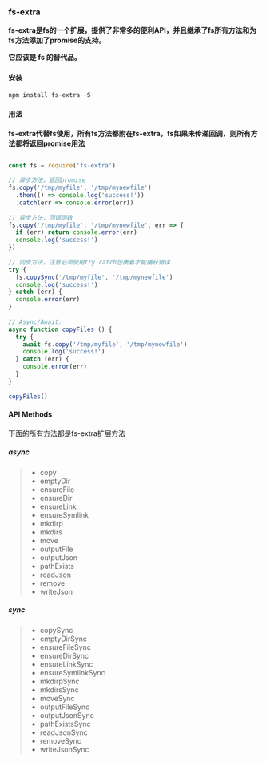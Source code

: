 ### fs-extra
**fs-extra是fs的一个扩展，提供了非常多的便利API，并且继承了fs所有方法和为fs方法添加了promise的支持。**

**它应该是 fs 的替代品。**
#### 安装
```javascript
npm install fs-extra -S
```
#### 用法
**fs-extra代替fs使用，所有fs方法都附在fs-extra，fs如果未传递回调，则所有方法都将返回promise用法**

```javascript

const fs = require('fs-extra')
 
// 异步方法，返回promise
fs.copy('/tmp/myfile', '/tmp/mynewfile')
  .then(() => console.log('success!'))
  .catch(err => console.error(err))
 
// 异步方法，回调函数
fs.copy('/tmp/myfile', '/tmp/mynewfile', err => {
  if (err) return console.error(err)
  console.log('success!')
})
 
// 同步方法，注意必须使用try catch包裹着才能捕获错误
try {
  fs.copySync('/tmp/myfile', '/tmp/mynewfile')
  console.log('success!')
} catch (err) {
  console.error(err)
}
 
// Async/Await:
async function copyFiles () {
  try {
    await fs.copy('/tmp/myfile', '/tmp/mynewfile')
    console.log('success!')
  } catch (err) {
    console.error(err)
  }
}
 
copyFiles()

```
#### API Methods
下面的所有方法都是fs-extra扩展方法
##### async
>  - copy 
>  - emptyDir 
>  - ensureFile 
>  - ensureDir 
>  - ensureLink 
>  - ensureSymlink 
>  - mkdirp
>  - mkdirs 
>  - move 
>  - outputFile 
>  - outputJson 
>  - pathExists 
>  - readJson 
>  - remove
>  - writeJson

##### sync
>  - copySync
>  - emptyDirSync 
>  - ensureFileSync 
>  - ensureDirSync 
>  - ensureLinkSync
>  - ensureSymlinkSync 
>  - mkdirpSync 
>  - mkdirsSync 
>  - moveSync 
>  - outputFileSync
>  - outputJsonSync 
>  - pathExistsSync 
>  - readJsonSync 
>  - removeSync 
>  - writeJsonSync